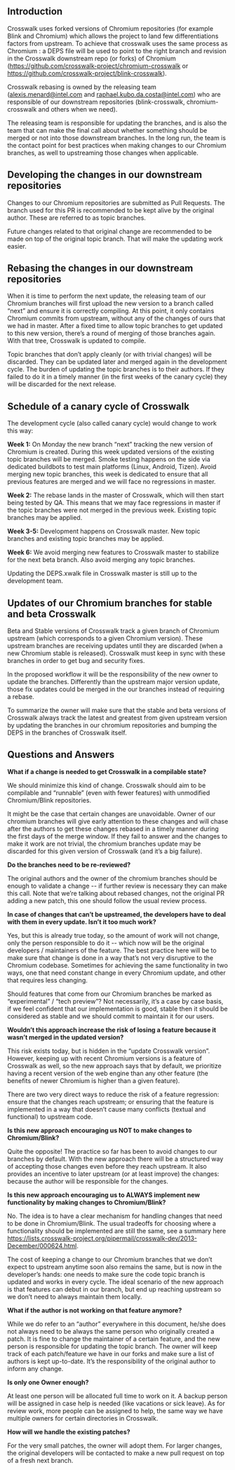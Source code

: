 ## Introduction
Crosswalk uses forked versions of Chromium repositories (for example Blink and Chromium) which allows the project to land few differentiations factors from upstream. To achieve that crosswalk uses the same process as Chromium : a DEPS file will be used to point to the right branch and revision in the Crosswalk downstream repo (or forks) of Chromium (https://github.com/crosswalk-project/chromium-crosswalk or https://github.com/crosswalk-project/blink-crosswalk).

Crosswalk rebasing is owned by the releasing team (alexis.menard@intel.com and raphael.kubo.da.costa@intel.com) who are responsible of our downstream repositories (blink-crosswalk, chromium-crosswalk and others when we need). 

The releasing team is responsible for updating the branches, and is also the team that can make the final call about whether something should be merged or not into those downstream branches. In the long run, the team is the contact point for best practices when making changes to our Chromium branches, as well to upstreaming those changes when applicable.

## Developing the changes in our downstream repositories
Changes to our Chromium repositories are submitted as Pull Requests. The branch used for this PR is recommended to be kept alive by the original author. These are referred to as topic branches.

Future changes related to that original change are recommended to be made on top of the original topic branch. That will make the updating work easier.

## Rebasing the changes in our downstream repositories
When it is time to perform the next update, the releasing team of our Chromium branches will first upload the new version to a branch called “next” and ensure it is correctly compiling. At this point, it only contains Chromium commits from upstream, without any of the changes of ours that we had in master. After a fixed time to allow topic branches to get updated to this new version, there’s a round of merging of those branches again. With that tree, Crosswalk is updated to compile.

Topic branches that don’t apply cleanly (or with trivial changes) will be discarded. They can be updated later and merged again in the development cycle. The burden of updating the topic branches is to their authors. If they failed to do it in a timely manner (in the first weeks of the canary cycle) they will be discarded for the next release.

## Schedule of a canary cycle of Crosswalk

The development cycle (also called canary cycle) would change to work this way:

**Week 1:** On Monday the new branch “next” tracking the new version of Chromium is created. During this week updated versions of the existing topic branches will be merged. Smoke testing happens on the side via dedicated buildbots to test main platforms (Linux, Android, Tizen). Avoid merging new topic branches, this week is dedicated to ensure that all previous features are merged and we will face no regressions in master.

**Week 2:** The rebase lands in the master of Crosswalk, which will then start being tested by QA. This means that we may face regressions in master if the topic branches were not merged in the previous week. Existing topic branches may be applied.

**Week 3-5:** Development happens on Crosswalk master. New topic branches and existing topic branches may be applied.

**Week 6:** We avoid merging new features to Crosswalk master to stabilize for the next beta branch. Also avoid merging any topic branches.

Updating the DEPS.xwalk file in Crosswalk master is still up to the development team.

## Updates of our Chromium branches for stable and beta Crosswalk

Beta and Stable versions of Crosswalk track a given branch of Chromium upstream (which corresponds to a given Chromium version). These upstream branches are receiving updates until they are discarded (when a new Chromium stable is released). Crosswalk must keep in sync with these branches in order to get bug and security fixes. 

In the proposed workflow it will be the responsibility of the new owner to update the branches. Differently than the upstream major version update, those fix updates could be merged in the our branches instead of requiring a rebase.

To summarize the owner will make sure that the stable and beta versions of Crosswalk always track the latest and greatest from given upstream version by updating the branches in our 
chromium repositories and bumping the DEPS in the branches of Crosswalk itself.

## Questions and Answers

**What if a change is needed to get Crosswalk in a compilable state?**

We should minimize this kind of change. Crosswalk should aim to be compilable and “runnable” (even with fewer features) with unmodified Chromium/Blink repositories.

It might be the case that certain changes are unavoidable. Owner of our chromium branches will give early attention to these changes and will chase after the authors to get these changes rebased in a timely manner during the first days of the merge window. If they fail to answer and the changes to make it work are not trivial, the chromium branches update may be discarded for this given version of Crosswalk (and it’s a big failure).

**Do the branches need to be re-reviewed?**

The original authors and the owner of the chromium branches should be enough to validate a change -- if further review is necessary they can make this call. Note that we’re talking about rebased changes, not the original PR adding a new patch, this one should follow the usual review process.

**In case of changes that can’t be upstreamed, the developers have to deal with them in every update. Isn’t it too much work?**

Yes, but this is already true today, so the amount of work will not change, only the person responsible to do it -- which now will be the original developers / maintainers of the feature. The best practice here will be to make sure that change is done in a way that’s not very disruptive to the Chromium codebase. Sometimes for achieving the same functionality in two ways, one that need constant change in every Chromium update, and other that requires less changing.

Should features that come from our Chromium branches be marked as “experimental” / “tech preview”?
Not necessarily, it’s a case by case basis, if we feel confident that our implementation is good, stable then it should be considered as stable and we should commit to maintain it for our users. 

**Wouldn’t this approach increase the risk of losing a feature because it wasn’t merged in the updated version?**

This risk exists today, but is hidden in the “update Crosswalk version”. However, keeping up with recent Chromium versions is a feature of Crosswalk as well, so the new approach says that by default, we prioritize having a recent version of the web engine than any other feature (the benefits of newer Chromium is higher than a given feature).

There are two very direct ways to reduce the risk of a feature regression: ensure that the changes reach upstream; or ensuring that the feature is implemented in a way that doesn’t cause many conflicts (textual and functional) to upstream code.

**Is this new approach encouraging us NOT to make changes to Chromium/Blink?**

Quite the opposite! The practice so far has been to avoid changes to our branches by default. With the new approach there will be a structured way of accepting those changes even before they reach upstream. It also provides an incentive to later upstream (or at least improve) the changes: because the author will be responsible for the changes.

**Is this new approach encouraging us to ALWAYS implement new functionality by making changes to Chromium/Blink?**

No. The idea is to have a clear mechanism for handling changes that need to be done in Chromium/Blink. The usual tradeoffs for choosing where a functionality should be implemented are still the same, see a summary here https://lists.crosswalk-project.org/pipermail/crosswalk-dev/2013-December/000624.html.

The cost of keeping a change to our Chromium branches that we don’t expect to upstream anytime soon also remains the same, but is now in the developer’s hands: one needs to make sure the code topic branch is updated and works in every cycle. The ideal scenario of the new approach is that features can debut in our branch, but end up reaching upstream so we don’t need to always maintain them locally.

**What if the author is not working on that feature anymore?**

While we do refer to an “author” everywhere in this document, he/she does not always need to be always the same person who originally created a patch. It is fine to change the maintainer of a certain feature, and the new person is responsible for updating the topic branch. The owner will keep track of each patch/feature we have in our forks and make sure a list of authors is kept up-to-date. It’s the responsibility of the original author to inform any change.

**Is only one Owner enough?**

At least one person will be allocated full time to work on it. A backup person will be assigned in case help is needed (like vacations or sick leave). As for review work, more people can be assigned to help, the same way we have multiple owners for certain directories in Crosswalk.

**How will we handle the existing patches?**

For the very small patches, the owner will adopt them. For larger changes, the original developers will be contacted to make a new pull request on top of a fresh next branch.